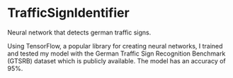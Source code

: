 # TrafficSignIdentifier
Neural network that detects german traffic signs.

Using TensorFlow, a popular library for creating neural networks, I trained and tested my model with the German Traffic Sign Recognition Benchmark (GTSRB) dataset
which is publicly available. The model has an accuracy of 95%.
